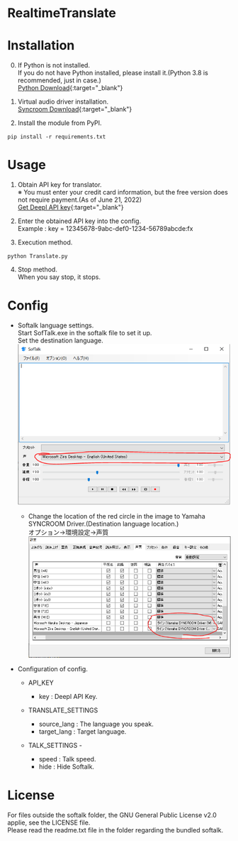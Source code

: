 # RealtimeTranslate

Installation
========
0. If Python is not installed.  
If you do not have Python installed, please install it.(Python 3.8 is recommended, just in case.)  
[Python Download](https://www.python.org/downloads/release/python-380/){:target="_blank"}


1. Virtual audio driver installation.  
[Syncroom Download](https://syncroom.yamaha.com/play/dl/){:target="_blank"}


2. Install the module from PyPI.
```
pip install -r requirements.txt
```


Usage
========
1. Obtain API key for translator.  
※ You must enter your credit card information, but the free version does not require payment.(As of June 21, 2022)    
[Get Deepl API key](https://www.deepl.com/pro-api?cta=header-pro-api){:target="_blank"}

2. Enter the obtained API key into the config.  
Example : key = 12345678-9abc-def0-1234-56789abcde:fx


3. Execution method.  
```
python Translate.py
```


4. Stop method.  
When you say stop, it stops.


Config
========
- Softalk language settings.  
Start SofTalk.exe in the softalk file to set it up.  
Set the destination language.  
![Softalk](./img/softalk.png)


  - Change the location of the red circle in the image to Yamaha SYNCROOM Driver.(Destination language location.)  
  オプション->環境設定->声質
  ![Softalk](./img/setting.png)


- Configuration of config.
  - API_KEY
    - key 		  : 	Deepl API Key.

  - TRANSLATE_SETTINGS
    - source_lang 	: 	The language you speak.
    - target_lang	:	Target language.

  - TALK_SETTINGS -
    - speed		:	Talk speed.
    - hide		:	Hide Softalk.


License
========
For files outside the softalk folder, the GNU General Public License v2.0 applie, see the LICENSE file.  
Please read the readme.txt file in the folder regarding the bundled softalk.
